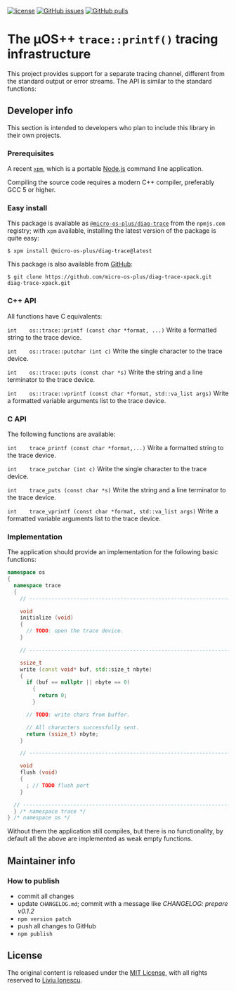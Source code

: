 [![license](https://img.shields.io/github/license/micro-os-plus/diag-trace-xpack)](https://github.com/micro-os-plus/diag-trace-xpack/blob/xpack/LICENSE)
[![GitHub issues](https://img.shields.io/github/issues/micro-os-plus/diag-trace-xpack.svg)](https://github.com/micro-os-plus/diag-trace-xpack/issues)
[![GitHub pulls](https://img.shields.io/github/issues-pr/micro-os-plus/diag-trace-xpack.svg)](https://github.com/micro-os-plus/diag-trace-xpack/pulls)

# The µOS++ `trace::printf()` tracing infrastructure

This project provides support for a separate tracing channel, different
from the standard output or error streams. The API is similar to the
standard functions:

## Developer info

This section is intended to developers who plan to include this library
in their own projects.

### Prerequisites

A recent [`xpm`](https://www.npmjs.com/package/xpm), which is a portable
[Node.js](https://nodejs.org/) command line application.

Compiling the source code requires a modern C++ compiler,
preferably GCC 5 or higher.

### Easy install

This package is available as
[`@micro-os-plus/diag-trace`](https://www.npmjs.com/package/@micro-os-plus/diag-trace)
from the `npmjs.com` registry; with `xpm` available, installing the latest
version of the package is quite easy:

```console
$ xpm install @micro-os-plus/diag-trace@latest
```

This package is also available from
[GitHub](https://github.com/micro-os-plus/diag-trace-xpack):

```console
$ git clone https://github.com/micro-os-plus/diag-trace-xpack.git diag-trace-xpack.git
```

### C++ API

All functions have C equivalents:

`int 	os::trace::printf (const char *format, ...)`
 Write a formatted string to the trace device.

`int 	os::trace::putchar (int c)`
 Write the single character to the trace device.

`int 	os::trace::puts (const char *s)`
 Write the string and a line terminator to the trace device.

`int 	os::trace::vprintf (const char *format, std::va_list args)`
 Write a formatted variable arguments list to the trace device.

### C API

The following functions are available:

`int 	trace_printf (const char *format,...)`
 Write a formatted string to the trace device.

`int 	trace_putchar (int c)`
 Write the single character to the trace device.

`int 	trace_puts (const char *s)`
 Write the string and a line terminator to the trace device.

`int 	trace_vprintf (const char *format, std::va_list args)`
 Write a formatted variable arguments list to the trace device.

### Implementation

The application should provide an implementation for the following
basic functions:

```c++
namespace os
{
  namespace trace
  {
    // ------------------------------------------------------------------------

    void
    initialize (void)
    {
      // TODO: open the trace device.
    }

    // ------------------------------------------------------------------------

    ssize_t
    write (const void* buf, std::size_t nbyte)
    {
      if (buf == nullptr || nbyte == 0)
        {
          return 0;
        }

      // TODO: write chars from buffer.

      // All characters successfully sent.
      return (ssize_t) nbyte;
    }

    // ------------------------------------------------------------------------

    void
    flush (void)
    {
      ; // TODO flush port
    }

  // --------------------------------------------------------------------------
  } /* namespace trace */
} /* namespace os */
```

Without them the application still compiles, but there is no
functionality, by default all the above are implemented as weak
empty functions.

## Maintainer info

### How to publish

* commit all changes
* update `CHANGELOG.md`; commit with a message like _CHANGELOG: prepare v0.1.2_
* `npm version patch`
* push all changes to GitHub
* `npm publish`

## License

The original content is released under the
[MIT License](https://opensource.org/licenses/MIT), with all rights reserved to
[Liviu Ionescu](https://github.com/ilg-ul).
